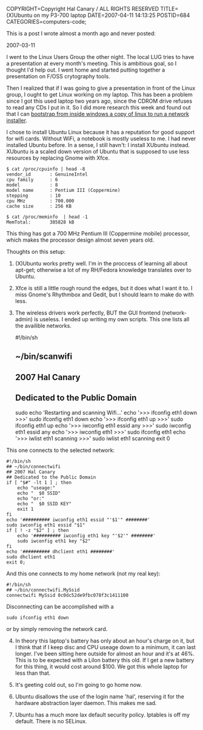 COPYRIGHT=Copyright Hal Canary / ALL RIGHTS RESERVED
TITLE=(X)Ubuntu on my P3-700 laptop
DATE=2007-04-11 14:13:25
POSTID=684
CATEGORIES=computers-code;

This is a post I wrote almost a month ago and never posted:

2007-03-11

I went to the Linux Users Group the other night. The local LUG tries to have a presentation at every month's meeting. This is ambitious goal, so I thought I'd help out. I went home and started putting together a presentation on F/OSS crytography tools.

Then I realized that if I was going to give a presentation in front of the Linux group, I ought to get Linux working on my laptop. This has been a problem since I got this used laptop two years ago, since the CDROM drive refuses to read any CDs I put in it. So I did more research this week and found out that I can [bootstrap from inside windows a copy of linux to run a network installer](http://www.ubuntuforums.org/showthread.php?t=118182).

I chose to install Ubuntu Linux because it has a reputation for good support for wifi cards. Without WiFi, a notebook is mostly useless to me. I had never installed Ubuntu before. In a sense, I still havn't: I install XUbuntu instead. XUbuntu is a scaled down version of Ubuntu that is supposed to use less resources by replacing Gnome with Xfce.

    $ cat /proc/cpuinfo | head -8
    vendor_id       : GenuineIntel
    cpu family      : 6
    model           : 8
    model name      : Pentium III (Coppermine)
    stepping        : 10
    cpu MHz         : 700.000
    cache size      : 256 KB
    
    $ cat /proc/meminfo  | head -1
    MemTotal:       385828 kB

This thing has got a 700 MHz Pentium III (Coppermine mobile) processor, which makes the processor design almost seven years old.

Thoughts on this setup:

1) (X)Ubuntu works pretty well. I'm in the proccess of learning all about apt-get; otherwise a lot of my RH/Fedora knowledge translates over to Ubuntu.

2) Xfce is still a little rough round the edges, but it does what I want it to. I miss Gnome's Rhythmbox and Gedit, but I should learn to make do with less.

3) The wireless drivers work perfectly, BUT the GUI frontend (network-admin) is useless. I ended up writing my own scripts. This one lists all the availible networks.

    #!/bin/sh
    ## ~/bin/scanwifi
    ## 2007 Hal Canary
    ## Dedicated to the Public Domain
    sudo echo 'Restarting and scanning Wifi...'
    echo '>>> ifconfig eth1 down >>>'
    sudo ifconfig eth1 down
    echo '>>> ifconfig eth1 up >>>'
    sudo ifconfig eth1 up
    echo '>>> iwconfig eth1 essid any >>>'
    sudo iwconfig eth1 essid any
    echo '>>> iwconfig eth1 >>>'
    sudo ifconfig eth1
    echo '>>> iwlist eth1 scanning >>>'
    sudo iwlist eth1 scanning
    exit 0

This one connects to the selected network:

    #!/bin/sh
    ## ~/bin/connectwifi
    ## 2007 Hal Canary
    ## Dedicated to the Public Domain
    if [ "$#" -lt 1 ] ; then
    	echo "useage:"
    	echo "  $0 SSID"
    	echo "or:"
    	echo "  $0 SSID KEY"
    	exit 1
    fi
    echo '########## iwconfig eth1 essid "'$1'" ########'
    sudo iwconfig eth1 essid "$1"
    if [ ! -z "$2" ] ; then
    	echo '########## iwconfig eth1 key "'$2'" ########'
    	sudo iwconfig eth1 key "$2"
    fi
    echo '########## dhclient eth1 ########'
    sudo dhclient eth1
    exit 0;

And this one connects to my home network (not my real key):

    #!/bin/sh
    ## ~/bin/connectwifi.MySsid
    connectwifi MySsid 0c0dc52de9fbc078f3c1411100

Disconnecting can be accomplished with a

    sudo ifconfig eth1 down

or by simply removing the network card.

4) In theory this laptop's battery has only about an hour's charge on it, but I think that if I keep disc and CPU useage down to a minimum, it can last longer. I've been sitting here outside for almost an hour and it's at 46%. This is to be expected with a LiIon battery this old. If I get a new battery for this thing, it would cost around $100. We got this whole laptop for less than that.

5) It's geeting cold out, so I'm going to go home now.

6) Ubuntu disallows the use of the login name 'hal', reserving it for the hardware abstraction layer daemon. This makes me sad.

7) Ubuntu has a much more lax default security policy. Iptables is off my default. There is no SELinux.
